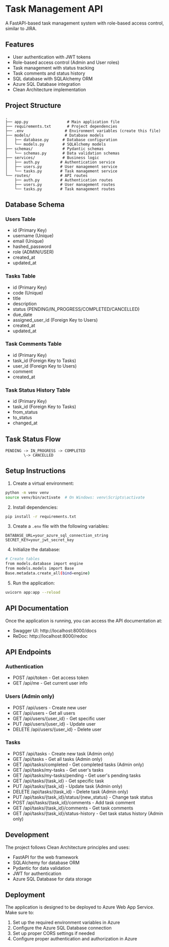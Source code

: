 # Task Management API

A FastAPI-based task management system with role-based access control, similar to JIRA.

## Features

- User authentication with JWT tokens
- Role-based access control (Admin and User roles)
- Task management with status tracking
- Task comments and status history
- SQL database with SQLAlchemy ORM
- Azure SQL Database integration
- Clean Architecture implementation

## Project Structure

```
.
├── app.py                 # Main application file
├── requirements.txt       # Project dependencies
├── .env                  # Environment variables (create this file)
├── models/               # Database models
│   ├── database.py      # Database configuration
│   └── models.py        # SQLAlchemy models
├── schemas/             # Pydantic schemas
│   └── schemas.py       # Data validation schemas
├── services/            # Business logic
│   ├── auth.py         # Authentication service
│   ├── users.py        # User management service
│   └── tasks.py        # Task management service
└── routes/             # API routes
    ├── auth.py         # Authentication routes
    ├── users.py        # User management routes
    └── tasks.py        # Task management routes
```

## Database Schema

### Users Table
- id (Primary Key)
- username (Unique)
- email (Unique)
- hashed_password
- role (ADMIN/USER)
- created_at
- updated_at

### Tasks Table
- id (Primary Key)
- code (Unique)
- title
- description
- status (PENDING/IN_PROGRESS/COMPLETED/CANCELLED)
- due_date
- assigned_user_id (Foreign Key to Users)
- created_at
- updated_at

### Task Comments Table
- id (Primary Key)
- task_id (Foreign Key to Tasks)
- user_id (Foreign Key to Users)
- comment
- created_at

### Task Status History Table
- id (Primary Key)
- task_id (Foreign Key to Tasks)
- from_status
- to_status
- changed_at

## Task Status Flow

```
PENDING -> IN_PROGRESS -> COMPLETED
        \-> CANCELLED
```

## Setup Instructions

1. Create a virtual environment:
```bash
python -m venv venv
source venv/bin/activate  # On Windows: venv\Scripts\activate
```

2. Install dependencies:
```bash
pip install -r requirements.txt
```

3. Create a `.env` file with the following variables:
```
DATABASE_URL=your_azure_sql_connection_string
SECRET_KEY=your_jwt_secret_key
```

4. Initialize the database:
```bash
# Create tables
from models.database import engine
from models.models import Base
Base.metadata.create_all(bind=engine)
```

5. Run the application:
```bash
uvicorn app:app --reload
```

## API Documentation

Once the application is running, you can access the API documentation at:
- Swagger UI: http://localhost:8000/docs
- ReDoc: http://localhost:8000/redoc

## API Endpoints

### Authentication
- POST /api/token - Get access token
- GET /api/me - Get current user info

### Users (Admin only)
- POST /api/users - Create new user
- GET /api/users - Get all users
- GET /api/users/{user_id} - Get specific user
- PUT /api/users/{user_id} - Update user
- DELETE /api/users/{user_id} - Delete user

### Tasks
- POST /api/tasks - Create new task (Admin only)
- GET /api/tasks - Get all tasks (Admin only)
- GET /api/tasks/completed - Get completed tasks (Admin only)
- GET /api/tasks/my-tasks - Get user's tasks
- GET /api/tasks/my-tasks/pending - Get user's pending tasks
- GET /api/tasks/{task_id} - Get specific task
- PUT /api/tasks/{task_id} - Update task (Admin only)
- DELETE /api/tasks/{task_id} - Delete task (Admin only)
- PUT /api/tasks/{task_id}/status/{new_status} - Change task status
- POST /api/tasks/{task_id}/comments - Add task comment
- GET /api/tasks/{task_id}/comments - Get task comments
- GET /api/tasks/{task_id}/status-history - Get task status history (Admin only)

## Development

The project follows Clean Architecture principles and uses:
- FastAPI for the web framework
- SQLAlchemy for database ORM
- Pydantic for data validation
- JWT for authentication
- Azure SQL Database for data storage

## Deployment

The application is designed to be deployed to Azure Web App Service. Make sure to:
1. Set up the required environment variables in Azure
2. Configure the Azure SQL Database connection
3. Set up proper CORS settings if needed
4. Configure proper authentication and authorization in Azure 